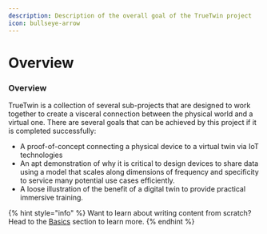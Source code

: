 ```yaml
---
description: Description of the overall goal of the TrueTwin project
icon: bullseye-arrow
---
```


# Overview

### Overview

TrueTwin is a collection of several sub-projects that are designed to work together to create a visceral connection between the physical world and a virtual one. There are several goals that can be achieved by this project if it is completed successfully:

* A proof-of-concept connecting a physical device to a virtual twin via IoT technologies
* An apt demonstration of why it is critical to design devices to share data using a model that scales along dimensions of frequency and specificity to service many potential use cases efficiently.
* A loose illustration of the benefit of a digital twin to provide practical immersive training.



{% hint style="info" %}
Want to learn about writing content from scratch? Head to the [Basics](https://github.com/GitbookIO/onboarding-template/blob/main/getting-started/broken-reference/README.md) section to learn more.
{% endhint %}



